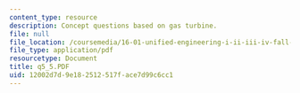 ```yaml
---
content_type: resource
description: Concept questions based on gas turbine.
file: null
file_location: /coursemedia/16-01-unified-engineering-i-ii-iii-iv-fall-2005-spring-2006/12002d7d9e182512517face7d99c6cc1_q5_5.PDF
file_type: application/pdf
resourcetype: Document
title: q5_5.PDF
uid: 12002d7d-9e18-2512-517f-ace7d99c6cc1
---
```

